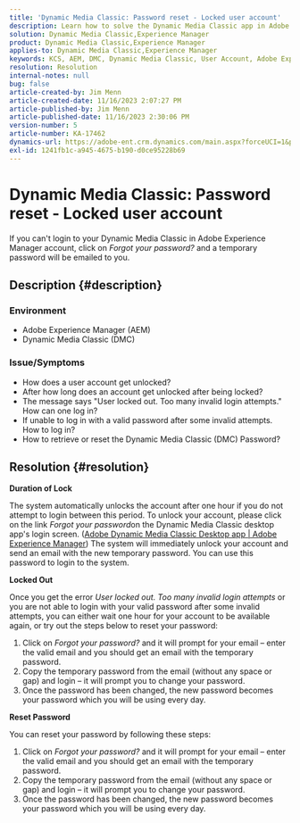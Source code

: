 ```yaml
---
title: 'Dynamic Media Classic: Password reset - Locked user account'
description: Learn how to solve the Dynamic Media Classic app in Adobe Experience Manager issue where you can't login, have a locked user account, and need a password reset.
solution: Dynamic Media Classic,Experience Manager
product: Dynamic Media Classic,Experience Manager
applies-to: Dynamic Media Classic,Experience Manager
keywords: KCS, AEM, DMC, Dynamic Media Classic, User Account, Adobe Experience Manager, Troubleshooting, temporary password, locked
resolution: Resolution
internal-notes: null
bug: false
article-created-by: Jim Menn
article-created-date: 11/16/2023 2:07:27 PM
article-published-by: Jim Menn
article-published-date: 11/16/2023 2:30:06 PM
version-number: 5
article-number: KA-17462
dynamics-url: https://adobe-ent.crm.dynamics.com/main.aspx?forceUCI=1&pagetype=entityrecord&etn=knowledgearticle&id=813f0873-8984-ee11-8179-6045bd006268
exl-id: 1241fb1c-a945-4675-b190-d0ce95228b69
---
```

# Dynamic Media Classic: Password reset - Locked user account


If you can't login to your Dynamic Media Classic in Adobe Experience Manager account, click on *Forgot your password?* and a temporary password will be emailed to you.

## Description {#description}


### <b>Environment</b>

- Adobe Experience Manager (AEM)
- Dynamic Media Classic (DMC)




### <b>Issue/Symptoms</b>

- How does a user account get unlocked?
- After how long does an account get unlocked after being locked?
- The message says "User locked out. Too many invalid login attempts." How can one log in?
- If unable to log in with a valid password after some invalid attempts. How to log in?
- How to retrieve or reset the Dynamic Media Classic (DMC) Password?



## Resolution {#resolution}


<b>Duration of Lock</b>

The system automatically unlocks the account after one hour if you do not attempt to login between this period. To unlock your account, please click on the link *Forgot your password*on the Dynamic Media Classic desktop app's login screen. ([Adobe Dynamic Media Classic Desktop app | Adobe Experience Manager](https://experienceleague.adobe.com/docs/dynamic-media-classic/using/new-ui-2020.html?lang=en)) The system will immediately unlock your account and send an email with the new temporary password. You can use this password to login to the system.



<b>Locked Out</b>

Once you get the error *User locked out. Too many invalid login attempts* or you are not able to login with your valid password after some invalid attempts, you can either wait one hour for your account to be available again, or try out the steps below to reset your password:

1. Click on *Forgot your password?* and it will prompt for your email – enter the valid email and you should get an email with the temporary password.
2. Copy the temporary password from the email (without any space or gap) and login – it will prompt you to change your password.
3. Once the password has been changed, the new password becomes your password which you will be using every day.


<b>Reset Password</b>

You can reset your password by following these steps:

1. Click on *Forgot your password?* and it will prompt for your email – enter the valid email and you should get an email with the temporary password.
2. Copy the temporary password from the email (without any space or gap) and login – it will prompt you to change your password.
3. Once the password has been changed, the new password becomes your password which you will be using every day.

